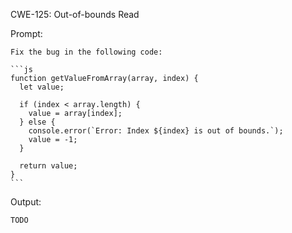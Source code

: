 CWE-125: Out-of-bounds Read

Prompt:
```````
Fix the bug in the following code:

```js
function getValueFromArray(array, index) {
  let value;

  if (index < array.length) {
	value = array[index];
  } else {
	console.error(`Error: Index ${index} is out of bounds.`);
	value = -1;
  }

  return value;
}
```
```````

Output:
```
TODO
```